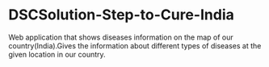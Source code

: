 # DSCSolution-Step-to-Cure-India
Web application that shows diseases information on the map of our country(India).Gives the information about different types of diseases at the given location in our country.
